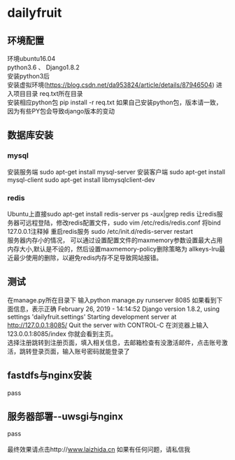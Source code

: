 # dailyfruit
环境配置
-----
环境ubuntu16.04 <br>
python3.6 、 Django1.8.2<br>
安装python3后<br>
安装虚拟环境(https://blog.csdn.net/da953824/article/details/87946504)
进入项目目录  req.txt所在目录<br>
安装相应python包
pip install -r req.txt
如果自己安装python包，版本请一致，因为有些PY包会导致django版本的变动
## 数据库安装
### mysql
安装服务端
sudo apt-get install mysql-server
安装客户端
sudo apt-get install mysql-client
sudo apt-get install libmysqlclient-dev
### redis
Ubuntu上直接sudo apt-get install redis-server
ps -aux|grep redis
让redis服务器可远程登陆，修改redis配置文件，sudo vim /etc/redis/redis.conf
将bind 127.0.0.1注释掉
重启redis服务
sudo /etc/init.d/redis-server restart<br>
服务器内存小的情况， 可以通过设置配置文件的maxmemory参数设置最大占用内存大小,默认是不设的，然后设置maxmemory-policy删除策略为 allkeys-lru最近最少使用的删除，以避免redis内存不足导致网站报错。
## 测试
在manage.py所在目录下
输入python manage.py runserver 8085
如果看到下面信息，表示正确
February 26, 2019 - 14:14:52
Django version 1.8.2, using settings 'dailyfruit.settings'
Starting development server at http://127.0.0.1:8085/
Quit the server with CONTROL-C
在浏览器上输入123.0.0.1:8085/index 你就会看到主页。<br>
选择注册跳转到注册页面，填入相关信息，去邮箱检查有没激活邮件，点击账号激活，跳转登录页面，输入账号密码就能登录了
## fastdfs与nginx安装
pass
## 
## 服务器部署--uwsgi与nginx
pass<br>
<br>
最终效果请点击http://www.laizhida.cn
如果有任何问题，请私信我
